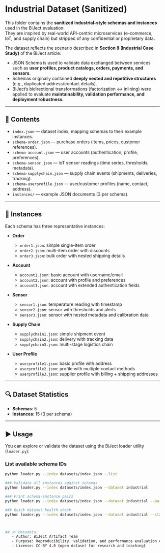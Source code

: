 # Industrial Dataset (Sanitized)

This folder contains the **sanitized industrial-style schemas and instances** used in the BiJect evaluation.  
They are inspired by real-world API-centric microservices (e-commerce, IoT, and supply chain) but stripped of any confidential or proprietary data.  

The dataset reflects the scenario described in **Section 8 (Industrial Case Study)** of the BiJect article:  
- JSON Schema is used to validate data exchanged between services such as **user profiles, product catalogs, orders, payments, and sensors**.  
- Schemas originally contained **deeply nested and repetitive structures** (e.g., duplicated address/contact details).  
- BiJect’s bidirectional transformations (factorization ↔ inlining) were applied to evaluate **maintainability, validation performance, and deployment robustness**.

---

## 📂 Contents

- `index.json` — dataset index, mapping schemas to their example instances.  
- `schema-order.json` — purchase orders (items, prices, customer references).  
- `schema-account.json` — user accounts (authentication, profile, preferences).  
- `schema-sensor.json` — IoT sensor readings (time series, thresholds, metadata).  
- `schema-supplychain.json` — supply chain events (shipments, deliveries, tracking).  
- `schema-userprofile.json` — user/customer profiles (name, contact, address).  
- `instances/` — example JSON documents (3 per schema).

---

## 📑 Instances

Each schema has three representative instances:

- **Order**  
  - `order1.json`: simple single-item order  
  - `order2.json`: multi-item order with discounts  
  - `order3.json`: bulk order with nested shipping details  

- **Account**  
  - `account1.json`: basic account with username/email  
  - `account2.json`: account with profile and preferences  
  - `account3.json`: account with extended authentication fields  

- **Sensor**  
  - `sensor1.json`: temperature reading with timestamp  
  - `sensor2.json`: sensor with thresholds and alerts  
  - `sensor3.json`: sensor with nested metadata and calibration data  

- **Supply Chain**  
  - `supplychain1.json`: simple shipment event  
  - `supplychain2.json`: delivery with tracking data  
  - `supplychain3.json`: multi-stage logistics chain  

- **User Profile**  
  - `userprofile1.json`: basic profile with address  
  - `userprofile2.json`: profile with multiple contact methods  
  - `userprofile3.json`: supplier profile with billing + shipping addresses  

---

## 🔍 Dataset Statistics

- **Schemas**: 5  
- **Instances**: 15 (3 per schema)  

---

## ▶️ Usage

You can explore or validate the dataset using the BiJect loader utility (`loader.py`):

### List available schema IDs
```bash
python loader.py --index datasets/index.json --list

### Validate all instances against schemas
python loader.py --index datasets/index.json --dataset industrial

### Print schema-instance pairs
python loader.py --index datasets/index.json --dataset industrial --pairs

### Quick dataset health check
python loader.py --index datasets/index.json --dataset industrial --stats



## ✍️ Metadata:
   - Author: BiJect Artifact Team
   - Purpose: Reproducibility, validation, and performance evaluation of bidirectional JSON Schema transformations
   - License: CC-BY 4.0 (open dataset for research and teaching)